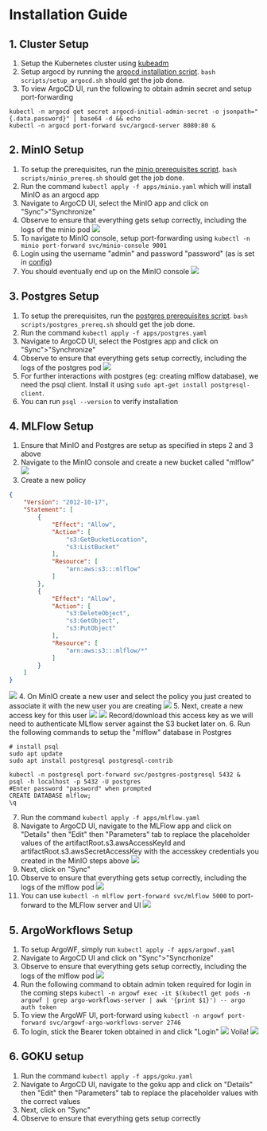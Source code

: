 # Installation Guide

## 1. Cluster Setup
1. Setup the Kubernetes cluster using [kubeadm](setup_k8s.md)
2. Setup argocd by running the [argocd installation script](../scripts/setup_argocd.sh). `bash scripts/setup_argocd.sh` should get the job done.
3. To view ArgoCD UI, run the following to obtain admin secret and setup port-forwarding
```shell
kubectl -n argocd get secret argocd-initial-admin-secret -o jsonpath="{.data.password}" | base64 -d && echo
kubectl -n argocd port-forward svc/argocd-server 8080:80 &
```

## 2. MinIO Setup
1. To setup the prerequisites, run the [minio prerequisites script](../scripts/minio_prereq.sh). `bash scripts/minio_prereq.sh` should get the job done.
2. Run the command `kubectl apply -f apps/minio.yaml` which will install MinIO as an argocd app
3. Navigate to ArgoCD UI, select the MinIO app and click on "Sync">"Synchronize"
4. Observe to ensure that everything gets setup correctly, including the logs of the minio pod
![](assets/minio_argocd.png)
5. To navigate to MinIO console, setup port-forwarding using `kubectl -n minio port-forward svc/minio-console 9001`
6. Login using the username "admin" and password "password" (as is set in [config](../apps/minio.yaml))
7. You should eventually end up on the MinIO console
![](assets/minio.png)

## 3. Postgres Setup
1. To setup the prerequisites, run the [postgres prerequisites script](../scripts/postgres_prereq.sh). `bash scripts/postgres_prereq.sh` should get the job done.
2. Run the command `kubectl apply -f apps/postgres.yaml`
3. Navigate to ArgoCD UI, select the Postgres app and click on "Sync">"Synchronize"
4. Observe to ensure that everything gets setup correctly, including the logs of the postgres pod
![](assets/potgres_argocd.png)
5. For further interactions with postgres (eg: creating mlflow database), we need the psql client. Install it using `sudo apt-get install postgresql-client`.
6. You can run `psql --version` to verify installation

## 4. MLFlow Setup
1. Ensure that MinIO and Postgres are setup as specified in steps 2 and 3 above
2. Navigate to the MinIO console and create a new bucket called "mlflow" ![](assets/mlflow_bucket.png)
3. Create a new policy
```json
{
    "Version": "2012-10-17",
    "Statement": [
        {
            "Effect": "Allow",
            "Action": [
                "s3:GetBucketLocation",
                "s3:ListBucket"
            ],
            "Resource": [
                "arn:aws:s3:::mlflow"
            ]
        },
        {
            "Effect": "Allow",
            "Action": [
                "s3:DeleteObject",
                "s3:GetObject",
                "s3:PutObject"
            ],
            "Resource": [
                "arn:aws:s3:::mlflow/*"
            ]
        }
    ]
}
```
![](../docs/assets/create_policy_minio.png)
4. On MinIO create a new user and select the policy you just created to associate it with the new user you are creating
![](../docs/assets/create_user_minio.png)
5. Next, create a new access key for this user
![](../docs/assets/ak1_minio.png)
![](../docs/assets/ak2_minio.png)
Record/download this access key as we will need to authenticate MLflow server against the S3 bucket later on.
6. Run the following commands to setup the "mlflow" database in Postgres
```shell
# install psql
sudo apt update
sudo apt install postgresql postgresql-contrib

kubectl -n postgresql port-forward svc/postgres-postgresql 5432 &
psql -h localhost -p 5432 -U postgres
#Enter password "password" when prompted
CREATE DATABASE mlflow;
\q
```
7. Run the command `kubectl apply -f apps/mlflow.yaml`
8. Navigate to ArgoCD UI, navigate to the MLFlow app and click on "Details" then "Edit" then "Parameters" tab to replace the placeholder values of the artifactRoot.s3.awsAccessKeyId and artifactRoot.s3.awsSecretAccessKey with the accesskey credentials you created in the MinIO steps above
![](../docs/assets/mlflow_creds.png)
9. Next, click on "Sync"
10. Observe to ensure that everything gets setup correctly, including the logs of the mlflow pod
![](assets/mlflow_argocd.png)
11. You can use `kubectl -n mlflow port-forward svc/mlflow 5000` to port-forward to the MLFlow server and UI
![](assets/mlflow.png)

## 5. ArgoWorkflows Setup
1. To setup ArgoWF, simply run `kubectl apply -f apps/argowf.yaml`
2. Navigate to ArgoCD UI and click on "Sync">"Syncrhonize"
3. Observe to ensure that everything gets setup correctly, including the logs of the mlflow pod
![](assets/argowf_argocd.png)
4. Run the following command to obtain admin token required for login in the coming steps
`kubectl -n argowf exec -it $(kubectl get pods -n argowf | grep argo-workflows-server | awk '{print $1}') -- argo auth token`
5. To view the ArgoWF UI, port-forward using `kubectl -n argowf port-forward svc/argowf-argo-workflows-server 2746`
6. To login, stick the Bearer token obtained in and click "Login"
![](assets/argowf_login.png)
Voila!
![](assets/argowf_landing.png)

## 6. GOKU setup
1. Run the command `kubectl apply -f apps/goku.yaml`
2. Navigate to ArgoCD UI, navigate to the goku app and click on "Details" then "Edit" then "Parameters" tab to replace the placeholder values with the correct values
3. Next, click on "Sync"
4. Observe to ensure that everything gets setup correctly

